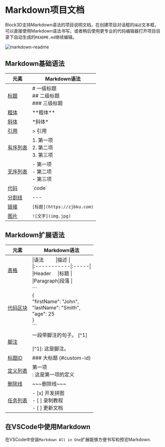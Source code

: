 # Markdown项目文档

Block3D支持Markdown语法的项目说明文档，在创建项目对话框的`描述`文本框，可以直接使用Markdown语法书写，或者稍后使用更专业的代码编辑器打开项目目录下自动生成的`README.md`继续编辑。

![markdown-readme](https://cdn.zjbku.com/diving-deeper/markdown-readme.jpg)

## Markdown基础语法

|元素     |Markdown语法|
|---------|-----------|
|[标题][1]|# 一级标题<br>## 二级标题<br>### 三级标题<br>|
|[粗体][2]|\*\*粗体\*\*|
|[斜体][3]|\*斜体\*|
|[引用][4]|\> 引用|
|[有序列表][5]|1. 第一项<br>2. 第二项<br>3. 第三项|
|[无序列表][6]|- 第一项<br>- 第二项<br>- 第三项|
|[代码][7]|\`code\`|
|[分割线][8]|---|
|[链接][9]|`[标题](https://zjbku.com)`|
|[图片][10]|`![文字](img.jpg)`|

## Markdown扩展语法

|元素     |Markdown语法|
|---------|-----------|
|[表格][11]|\|语法&nbsp;&nbsp;&nbsp;&nbsp;&nbsp;&nbsp;&nbsp;&nbsp;&nbsp;\|描述&nbsp;\|<br>\|:-----------\|:-----\|<br>\|Header&nbsp;&nbsp;&nbsp;&nbsp;&nbsp;\|标题 \|<br>\|Paragraph\|段落 \||
|[代码区块][12]|\```<br>{<br>"firstName": "John",<br>"lastName": "Smith",<br>"age": 25<br>}<br>\```|
|[脚注][13]|一段带脚注的句子。 \[\^1]<br><br>[^1]: 这是脚注。|
|[标题ID][14]|### 大标题 {#custom-id}|
|[定义列表][15]|第一项<br>: 这是第一项的定义|
|[删除线][16]|\~\~\~删除线\~\~\~|
|[任务列表][17]|- [x] 开发拼图<br>- [ ] 录制教程<br>- [ ] 更新文档 |

## 在VSCode中使用Markdown

在VSCode中安装`Markdown All in One`扩展能够方便书写和预览Markdown.

[1]:./markdown-basic-syntax.html#标题
[2]:./markdown-basic-syntax.html#粗体
[3]:./markdown-basic-syntax.html#斜体
[4]:./markdown-basic-syntax.html#引用
[5]:./markdown-basic-syntax.html#有序列表
[6]:./markdown-basic-syntax.html#无序列表
[7]:./markdown-basic-syntax.html#代码
[8]:./markdown-basic-syntax.html#分割线
[9]:./markdown-basic-syntax.html#链接
[10]:./markdown-basic-syntax.html#图片
[11]:./markdown-extended-syntax.html#表格
[12]:./markdown-extended-syntax.html#代码区块
[13]:./markdown-extended-syntax.html#脚注
[14]:./markdown-extended-syntax.html#标题ID
[15]:./markdown-extended-syntax.html#定义列表-definition-lists
[16]:./markdown-extended-syntax.html#删除线
[17]:./markdown-extended-syntax.html#任务列表 